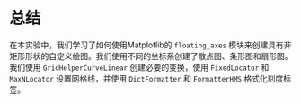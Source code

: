 # 总结

在本实验中，我们学习了如何使用Matplotlib的 `floating_axes` 模块来创建具有非矩形形状的自定义绘图。我们使用不同的坐标系创建了散点图、条形图和扇形图。我们使用 `GridHelperCurveLinear` 创建必要的变换，使用 `FixedLocator` 和 `MaxNLocator` 设置网格线，并使用 `DictFormatter` 和 `FormatterHMS` 格式化刻度标签。

